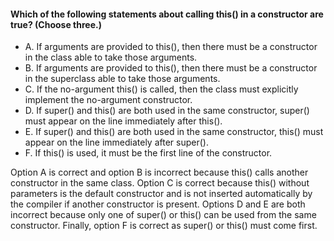 #### Which of the following statements about calling this() in a constructor are true? (Choose three.)
* A. If arguments are provided to this(), then there must be a constructor in the class able to take those arguments.
* B. If arguments are provided to this(), then there must be a constructor in the superclass able to take those arguments.
* C. If the no-argument this() is called, then the class must explicitly implement the no-argument constructor.
* D. If super() and this() are both used in the same constructor, super() must appear on the line immediately after this().
* E. If super() and this() are both used in the same constructor, this() must appear on the line immediately after super().
* F. If this() is used, it must be the first line of the constructor.

Option A is correct and option B is incorrect because this()
calls another constructor in the same class.
Option C is correct because this() without parameters is the default constructor
and is not inserted automatically by the compiler if another constructor is present.
Options D and E are both incorrect because only one of super()
or this() can be used from the same constructor. Finally, option F is correct as super() or this() must come first.